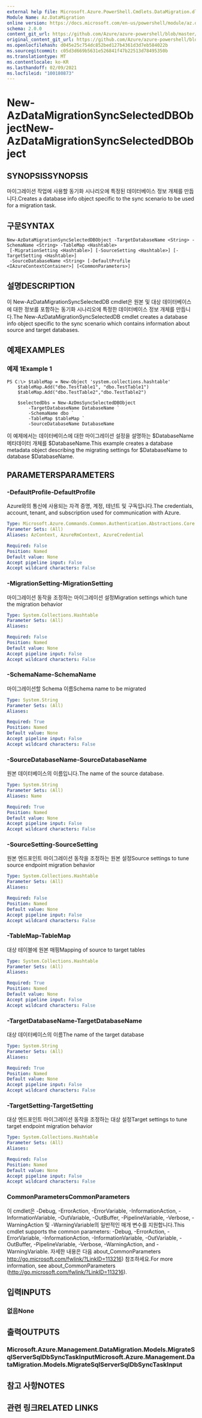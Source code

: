 ```yaml
---
external help file: Microsoft.Azure.PowerShell.Cmdlets.DataMigration.dll-Help.xml
Module Name: Az.DataMigration
online version: https://docs.microsoft.com/en-us/powershell/module/az.datamigration/New-AzDataMigrationSyncSelectedDBObject
schema: 2.0.0
content_git_url: https://github.com/Azure/azure-powershell/blob/master/src/DataMigration/DataMigration/help/New-AzDataMigrationSyncSelectedDBObject.md
original_content_git_url: https://github.com/Azure/azure-powershell/blob/master/src/DataMigration/DataMigration/help/New-AzDataMigrationSyncSelectedDBObject.md
ms.openlocfilehash: d045e25c754dc852bed127b4361d3d7eb584022b
ms.sourcegitcommit: c05d3d669b5631e526841f47b22513d78495350b
ms.translationtype: MT
ms.contentlocale: ko-KR
ms.lasthandoff: 02/09/2021
ms.locfileid: "100180873"
---
```

# <span data-ttu-id="5a92c-101">New-AzDataMigrationSyncSelectedDBObject</span><span class="sxs-lookup"><span data-stu-id="5a92c-101">New-AzDataMigrationSyncSelectedDBObject</span></span>

## <span data-ttu-id="5a92c-102">SYNOPSIS</span><span class="sxs-lookup"><span data-stu-id="5a92c-102">SYNOPSIS</span></span>
<span data-ttu-id="5a92c-103">마이그레이션 작업에 사용할 동기화 시나리오에 특정된 데이터베이스 정보 개체를 만듭니다.</span><span class="sxs-lookup"><span data-stu-id="5a92c-103">Creates a database info object specific to the sync scenario to be used for a migration task.</span></span>

## <span data-ttu-id="5a92c-104">구문</span><span class="sxs-lookup"><span data-stu-id="5a92c-104">SYNTAX</span></span>

```
New-AzDataMigrationSyncSelectedDBObject -TargetDatabaseName <String> -SchemaName <String> -TableMap <Hashtable>
 [-MigrationSetting <Hashtable>] [-SourceSetting <Hashtable>] [-TargetSetting <Hashtable>]
 -SourceDatabaseName <String> [-DefaultProfile <IAzureContextContainer>] [<CommonParameters>]
```

## <span data-ttu-id="5a92c-105">설명</span><span class="sxs-lookup"><span data-stu-id="5a92c-105">DESCRIPTION</span></span>

<span data-ttu-id="5a92c-106">이 New-AzDataMigrationSyncSelectedDB cmdlet은 원본 및 대상 데이터베이스에 대한 정보를 포함하는 동기화 시나리오에 특정한 데이터베이스 정보 개체를 만듭니다.</span><span class="sxs-lookup"><span data-stu-id="5a92c-106">The New-AzDataMigrationSyncSelectedDB cmdlet creates a database info object specific to the sync scenario which contains information about source and target databases.</span></span>

## <span data-ttu-id="5a92c-107">예제</span><span class="sxs-lookup"><span data-stu-id="5a92c-107">EXAMPLES</span></span>

### <span data-ttu-id="5a92c-108">예제 1</span><span class="sxs-lookup"><span data-stu-id="5a92c-108">Example 1</span></span>
```
PS C:\> $tableMap = New-Object 'system.collections.hashtable'
    $tableMap.Add("dbo.TestTable1", "dbo.TestTable1")
    $tableMap.Add("dbo.TestTable2","dbo.TestTable2")

    $selectedDbs = New-AzDmsSyncSelectedDBObject 
        -TargetDatabaseName DatabaseName `
        -SchemaName dbo `
        -TableMap $tableMap `
        -SourceDatabaseName DatabaseName
```

<span data-ttu-id="5a92c-109">이 예제에서는 데이터베이스에 대한 마이그레이션 설정을 설명하는 $DatabaseName 메타데이터 개체를 $DatabaseName.</span><span class="sxs-lookup"><span data-stu-id="5a92c-109">This example creates a database metadata object describing the migrating settings for $DatabaseName to database $DatabaseName.</span></span>  

## <span data-ttu-id="5a92c-110">PARAMETERS</span><span class="sxs-lookup"><span data-stu-id="5a92c-110">PARAMETERS</span></span>

### <span data-ttu-id="5a92c-111">-DefaultProfile</span><span class="sxs-lookup"><span data-stu-id="5a92c-111">-DefaultProfile</span></span>
<span data-ttu-id="5a92c-112">Azure와의 통신에 사용되는 자격 증명, 계정, 테넌트 및 구독입니다.</span><span class="sxs-lookup"><span data-stu-id="5a92c-112">The credentials, account, tenant, and subscription used for communication with Azure.</span></span>

```yaml
Type: Microsoft.Azure.Commands.Common.Authentication.Abstractions.Core.IAzureContextContainer
Parameter Sets: (All)
Aliases: AzContext, AzureRmContext, AzureCredential

Required: False
Position: Named
Default value: None
Accept pipeline input: False
Accept wildcard characters: False
```

### <span data-ttu-id="5a92c-113">-MigrationSetting</span><span class="sxs-lookup"><span data-stu-id="5a92c-113">-MigrationSetting</span></span>
<span data-ttu-id="5a92c-114">마이그레이션 동작을 조정하는 마이그레이션 설정</span><span class="sxs-lookup"><span data-stu-id="5a92c-114">Migration settings which tune the migration behavior</span></span>

```yaml
Type: System.Collections.Hashtable
Parameter Sets: (All)
Aliases:

Required: False
Position: Named
Default value: None
Accept pipeline input: False
Accept wildcard characters: False
```

### <span data-ttu-id="5a92c-115">-SchemaName</span><span class="sxs-lookup"><span data-stu-id="5a92c-115">-SchemaName</span></span>
<span data-ttu-id="5a92c-116">마이그레이션할 Schema 이름</span><span class="sxs-lookup"><span data-stu-id="5a92c-116">Schema name to be migrated</span></span>

```yaml
Type: System.String
Parameter Sets: (All)
Aliases:

Required: True
Position: Named
Default value: None
Accept pipeline input: False
Accept wildcard characters: False
```

### <span data-ttu-id="5a92c-117">-SourceDatabaseName</span><span class="sxs-lookup"><span data-stu-id="5a92c-117">-SourceDatabaseName</span></span>
<span data-ttu-id="5a92c-118">원본 데이터베이스의 이름입니다.</span><span class="sxs-lookup"><span data-stu-id="5a92c-118">The name of the source database.</span></span>

```yaml
Type: System.String
Parameter Sets: (All)
Aliases: Name

Required: True
Position: Named
Default value: None
Accept pipeline input: False
Accept wildcard characters: False
```

### <span data-ttu-id="5a92c-119">-SourceSetting</span><span class="sxs-lookup"><span data-stu-id="5a92c-119">-SourceSetting</span></span>
<span data-ttu-id="5a92c-120">원본 엔드포인트 마이그레이션 동작을 조정하는 원본 설정</span><span class="sxs-lookup"><span data-stu-id="5a92c-120">Source settings to tune source endpoint migration behavior</span></span>

```yaml
Type: System.Collections.Hashtable
Parameter Sets: (All)
Aliases:

Required: False
Position: Named
Default value: None
Accept pipeline input: False
Accept wildcard characters: False
```

### <span data-ttu-id="5a92c-121">-TableMap</span><span class="sxs-lookup"><span data-stu-id="5a92c-121">-TableMap</span></span>
<span data-ttu-id="5a92c-122">대상 테이블에 원본 매핑</span><span class="sxs-lookup"><span data-stu-id="5a92c-122">Mapping of source to target tables</span></span>

```yaml
Type: System.Collections.Hashtable
Parameter Sets: (All)
Aliases:

Required: True
Position: Named
Default value: None
Accept pipeline input: False
Accept wildcard characters: False
```

### <span data-ttu-id="5a92c-123">-TargetDatabaseName</span><span class="sxs-lookup"><span data-stu-id="5a92c-123">-TargetDatabaseName</span></span>
<span data-ttu-id="5a92c-124">대상 데이터베이스의 이름</span><span class="sxs-lookup"><span data-stu-id="5a92c-124">The name of the target database</span></span>

```yaml
Type: System.String
Parameter Sets: (All)
Aliases:

Required: True
Position: Named
Default value: None
Accept pipeline input: False
Accept wildcard characters: False
```

### <span data-ttu-id="5a92c-125">-TargetSetting</span><span class="sxs-lookup"><span data-stu-id="5a92c-125">-TargetSetting</span></span>
<span data-ttu-id="5a92c-126">대상 엔드포인트 마이그레이션 동작을 조정하는 대상 설정</span><span class="sxs-lookup"><span data-stu-id="5a92c-126">Target settings to tune target endpoint migration behavior</span></span>

```yaml
Type: System.Collections.Hashtable
Parameter Sets: (All)
Aliases:

Required: False
Position: Named
Default value: None
Accept pipeline input: False
Accept wildcard characters: False
```

### <span data-ttu-id="5a92c-127">CommonParameters</span><span class="sxs-lookup"><span data-stu-id="5a92c-127">CommonParameters</span></span>
<span data-ttu-id="5a92c-128">이 cmdlet은 -Debug, -ErrorAction, -ErrorVariable, -InformationAction, -InformationVariable, -OutVariable, -OutBuffer, -PipelineVariable, -Verbose, -WarningAction 및 -WarningVariable의 일반적인 매개 변수를 지원합니다.</span><span class="sxs-lookup"><span data-stu-id="5a92c-128">This cmdlet supports the common parameters: -Debug, -ErrorAction, -ErrorVariable, -InformationAction, -InformationVariable, -OutVariable, -OutBuffer, -PipelineVariable, -Verbose, -WarningAction, and -WarningVariable.</span></span> <span data-ttu-id="5a92c-129">자세한 내용은 다음 about_CommonParameters http://go.microsoft.com/fwlink/?LinkID=113216) 참조하세요.</span><span class="sxs-lookup"><span data-stu-id="5a92c-129">For more information, see about_CommonParameters (http://go.microsoft.com/fwlink/?LinkID=113216).</span></span>

## <span data-ttu-id="5a92c-130">입력</span><span class="sxs-lookup"><span data-stu-id="5a92c-130">INPUTS</span></span>

### <span data-ttu-id="5a92c-131">없음</span><span class="sxs-lookup"><span data-stu-id="5a92c-131">None</span></span>

## <span data-ttu-id="5a92c-132">출력</span><span class="sxs-lookup"><span data-stu-id="5a92c-132">OUTPUTS</span></span>

### <span data-ttu-id="5a92c-133">Microsoft.Azure.Management.DataMigration.Models.MigrateSqlServerSqlDbSyncTaskInput</span><span class="sxs-lookup"><span data-stu-id="5a92c-133">Microsoft.Azure.Management.DataMigration.Models.MigrateSqlServerSqlDbSyncTaskInput</span></span>

## <span data-ttu-id="5a92c-134">참고 사항</span><span class="sxs-lookup"><span data-stu-id="5a92c-134">NOTES</span></span>

## <span data-ttu-id="5a92c-135">관련 링크</span><span class="sxs-lookup"><span data-stu-id="5a92c-135">RELATED LINKS</span></span>
